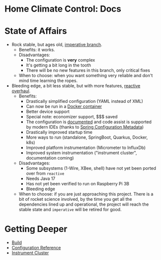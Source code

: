 Home Climate Control: Docs
==

# State of Affairs
* Rock stable, but ages old, [imperative branch](https://github.com/home-climate-control/dz/tree/last-imperative-maintenance).
    * Benefits: it works.
    * Disadvantages:
        * The configuration is **very** complex
        * It's getting a bit long in the tooth
        * There will be no new features in this branch, only critical fixes
    * When to choose: when you want something very reliable and don't mind time learning the ropes.
* Bleeding edge, a bit less stable, but with more features, [reactive overhaul](https://github.com/home-climate-control/dz/tree/reactive).
    * Benefits:
        * Drastically simplified configuration (YAML instead of XML)
        * Can now be run in a [Docker container](./build/index.md#docker)
        * Better device support
        * Special note: economizer support, $$$ saved
        * The configuration is [documented](./configuration/index.md) and code assist is supported by modern IDEs (thanks to [Spring Configuration Metadata](https://docs.spring.io/spring-boot/docs/current/reference/html/configuration-metadata.html))
        * Drastically improved startup time
        * More ways to run (standalone, SpringBoot, Quarkus, Docker, k8s)
        * Improved platform instrumentation (Micrometer to InfluxDb)
        * Improved system instrumentation ("instrument cluster", documentation coming)
    * Disadvantages:
        * Some subsystems (1-Wire, XBee, shell) have not yet been ported over from `reactive`
        * Needs Java 17
        * Has not yet been verified to run on Raspberry Pi 3B
        * Bleeding edge
    * When to choose: if you are just approaching this project. There is a bit of rocket science involved, by the time you get all the dependencies lined up and operational, the project will reach the stable state and `imperative` will be retired for good.

# Getting Deeper
* [Build](./build/index.md)
* [Configuration Reference](./configuration/index.md)
* [Instrument Cluster](./instrument-cluster/index.md)
